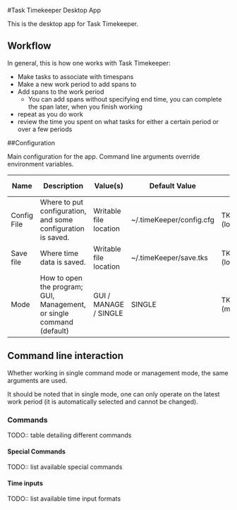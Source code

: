 #Task Timekeeper Desktop App

This is the desktop app for Task Timekeeper.

## Workflow

In general, this is how one works with Task Timekeeper:

 - Make tasks to associate with timespans
 - Make a new work period to add spans to
 - Add spans to the work period
   - You can add spans without specifying end time, you can complete the span later, when you finish working
 - repeat as you do work
 - review the time you spent on what tasks for either a certain period or over a few periods 


##Configuration

Main configuration for the app. Command line arguments override environment variables.

| Name        | Description                                                           | Value(s)               | Default Value            | Environment                 | Command Line Arg        |
| ----------- | --------------------------------------------------------------------- | ---------------------- | ------------------------ | --------------------------- | ----------------------- |
| Config File | Where to put configuration, and some configuration is saved.          | Writable file location | ~/.timeKeeper/config.cfg | TKPR_CONFIG_FILE=(location) | --configFile (location) |
| Save file   | Where time data is saved.                                             | Writable file location | ~/.timeKeeper/save.tks   | TKPR_SAVE_FILE=(location)   | --saveFile (location)   |
| Mode        | How to open the program; GUI, Management, or single command (default) | GUI / MANAGE / SINGLE  | SINGLE                   | TKPR_MODE=(mode)            | --mode (mode)           |

## Command line interaction

Whether working in single command mode or management mode, the same arguments are used.

It should be noted that in single mode, one can only operate on the latest work period (it is automatically selected and cannot be changed).

### Commands

TODO:: table detailing different commands

#### Special Commands

TODO:: list available special commands

#### Time inputs

TODO:: list available time input formats